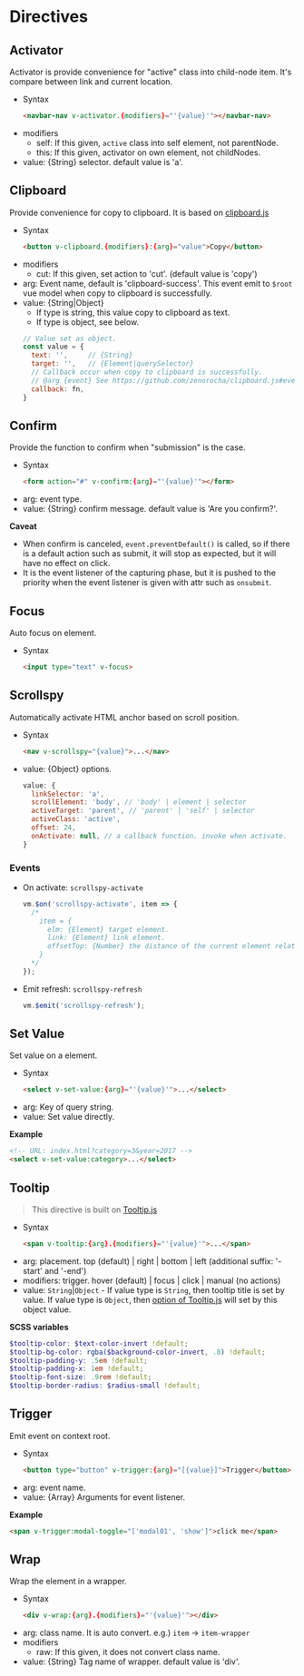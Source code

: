 # Directives

## Activator

Activator is provide convenience for "active" class into child-node item. It's compare between link and current location.

- Syntax
  ``` html
  <navbar-nav v-activator.{modifiers}="'{value}'"></navbar-nav>
  ```
- modifiers
  - self: If this given, `active` class into self element, not parentNode.
  - this: If this given, activator on own element, not childNodes.
- value: {String} selector. default value is 'a'.

## Clipboard

Provide convenience for copy to clipboard. It is based on [clipboard.js](https://github.com/zenorocha/clipboard.js)

- Syntax
  ``` html
  <button v-clipboard.{modifiers}:{arg}="value">Copy</button>
  ```
- modifiers
  - cut: If this given, set action to 'cut'. (default value is 'copy')
- arg: Event name, default is 'clipboard-success'. This event emit to `$root` vue model when copy to clipboard is successfully.
- value: {String|Object}
  - If type is string, this value copy to clipboard as text.
  - If type is object, see below.
  ```javascript
  // Value set as object.
  const value = {
    text: '',     // {String}
    target: '',   // {Element|querySelector}
    // Callback occur when copy to clipboard is successfully.
    // @arg {event} See https://github.com/zenorocha/clipboard.js#events
    callback: fn,
  }
  ```

## Confirm

Provide the function to confirm when "submission" is the case.

- Syntax
  ``` html
  <form action="#" v-confirm:{arg}="'{value}'"></form>
  ```
- arg: event type.
- value: {String} confirm message. default value is 'Are you confirm?'.

**Caveat**
- When confirm is canceled, `event.preventDefault()` is called, so if there is a default action such as submit, it will stop as expected, but it will have no effect on click.
- It is the event listener of the capturing phase, but it is pushed to the priority when the event listener is given with attr such as `onsubmit`.

## Focus

Auto focus on element.

- Syntax
  ``` html
  <input type="text" v-focus>
  ```

## Scrollspy

Automatically activate HTML anchor based on scroll position.

- Syntax
  ``` html
  <nav v-scrollspy="{value}">...</nav>
  ```
- value: {Object} options.
  ```javascript
  value: {
    linkSelector: 'a',
    scrollElement: 'body', // 'body' | element | selector
    activeTarget: 'parent', // 'parent' | 'self' | selector
    activeClass: 'active',
    offset: 24,
    onActivate: null, // a callback function. invoke when activate.
  }
  ```

### Events

- On activate: `scrollspy-activate`
  ```javascript
  vm.$on('scrollspy-activate', item => {
    /*
      item = {
        elm: {Element} target element.
        link: {Element} link element.
        offsetTop: {Number} the distance of the current element relative to the top.
      }
    */
  });
  ```
- Emit refresh: `scrollspy-refresh`
  ```javascript
  vm.$emit('scrollspy-refresh');
  ```

## Set Value

Set value on a element.

- Syntax
  ``` html
  <select v-set-value:{arg}="'{value}'">...</select>
  ```
- arg: Key of query string.
- value: Set value directly.

**Example**
``` html
<!-- URL: index.html?category=3&year=2017 -->
<select v-set-value:category>...</select>
```

## Tooltip

> This directive is built on [Tooltip.js](https://github.com/FezVrasta/popper.js/blob/master/docs/_includes/tooltip-documentation.md)

- Syntax
  ``` html
  <span v-tooltip:{arg}.{modifiers}="'{value}'">...</span>
  ```
- arg: placement. top (default) | right | bottom | left (additional suffix: '-start' and '-end')
- modifiers: trigger. hover (default) | focus | click | manual (no actions)
- value: `String`|`Object` - If value type is `String`, then tooltip title is set by value. If value type is `Object`, then [option of Tooltip.js](https://github.com/FezVrasta/popper.js/blob/master/docs/_includes/tooltip-documentation.md#new-tooltipreference-options) will set by this object value.

**SCSS variables**
``` scss
$tooltip-color: $text-color-invert !default;
$tooltip-bg-color: rgba($background-color-invert, .8) !default;
$tooltip-padding-y: .5em !default;
$tooltip-padding-x: 1em !default;
$tooltip-font-size: .9rem !default;
$tooltip-border-radius: $radius-small !default;
```

## Trigger

Emit event on context root.

- Syntax
  ``` html
  <button type="button" v-trigger:{arg}="[{value}]">Trigger</button>
  ```
- arg: event name.
- value: {Array} Arguments for event listener.

**Example**
``` html
<span v-trigger:modal-toggle="['modal01', 'show']">click me</span>
```

## Wrap

Wrap the element in a wrapper.

- Syntax
  ``` html
  <div v-wrap:{arg}.{modifiers}="'{value}'"></div>
  ```
- arg: class name. It is auto convert. e.g.) `item` -> `item-wrapper`
- modifiers
  - raw: If this given, it does not convert class name.
- value: {String} Tag name of wrapper. default value is 'div'.
